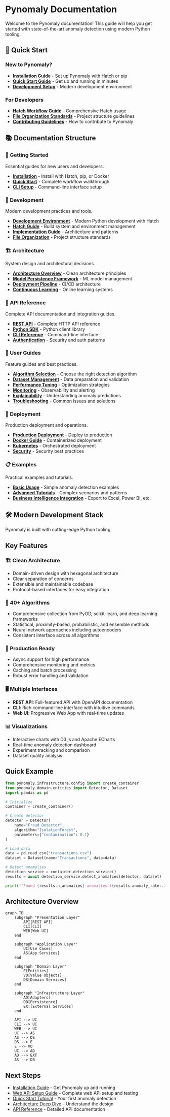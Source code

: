 # Pynomaly Documentation

Welcome to the Pynomaly documentation! This guide will help you get started with state-of-the-art anomaly detection using modern Python tooling.

## 🚀 Quick Start

### New to Pynomaly?
- **[Installation Guide](getting-started/installation.md)** - Set up Pynomaly with Hatch or pip
- **[Quick Start Guide](getting-started/quickstart.md)** - Get up and running in minutes
- **[Development Setup](development/README.md)** - Modern development environment

### For Developers
- **[Hatch Workflow Guide](development/HATCH_GUIDE.md)** - Comprehensive Hatch usage
- **[File Organization Standards](development/FILE_ORGANIZATION_STANDARDS.md)** - Project structure guidelines
- **[Contributing Guidelines](CONTRIBUTING.md)** - How to contribute to Pynomaly

## 📚 Documentation Structure

### 🏁 Getting Started
Essential guides for new users and developers.

- **[Installation](getting-started/installation.md)** - Install with Hatch, pip, or Docker
- **[Quick Start](getting-started/quickstart.md)** - Complete workflow walkthrough
- **[CLI Setup](getting-started/SETUP_CLI.md)** - Command-line interface setup

### 🔧 Development
Modern development practices and tools.

- **[Development Environment](development/README.md)** - Modern Python development with Hatch
- **[Hatch Guide](development/HATCH_GUIDE.md)** - Build system and environment management
- **[Implementation Guide](development/IMPLEMENTATION_GUIDE.md)** - Architecture and patterns
- **[File Organization](development/FILE_ORGANIZATION_STANDARDS.md)** - Project structure standards

### 🏗️ Architecture
System design and architectural decisions.

- **[Architecture Overview](architecture/overview.md)** - Clean architecture principles
- **[Model Persistence Framework](architecture/model-persistence-framework.md)** - ML model management
- **[Deployment Pipeline](architecture/deployment-pipeline-framework.md)** - CI/CD architecture
- **[Continuous Learning](architecture/continuous-learning-framework.md)** - Online learning systems

### 📡 API Reference
Complete API documentation and integration guides.

- **[REST API](api/rest-api.md)** - Complete HTTP API reference
- **[Python SDK](api/python-sdk.md)** - Python client library
- **[CLI Reference](api/cli.md)** - Command-line interface
- **[Authentication](api/authentication.md)** - Security and auth patterns

### 📖 User Guides
Feature guides and best practices.

- **[Algorithm Selection](guides/algorithms.md)** - Choose the right detection algorithm
- **[Dataset Management](guides/datasets.md)** - Data preparation and validation
- **[Performance Tuning](guides/performance-tuning.md)** - Optimization strategies
- **[Monitoring](guides/monitoring.md)** - Observability and alerting
- **[Explainability](guides/explainability.md)** - Understanding anomaly predictions
- **[Troubleshooting](guides/troubleshooting.md)** - Common issues and solutions

### 🚀 Deployment
Production deployment and operations.

- **[Production Deployment](deployment/PRODUCTION_DEPLOYMENT_GUIDE.md)** - Deploy to production
- **[Docker Guide](deployment/DOCKER_DEPLOYMENT_GUIDE.md)** - Containerized deployment
- **[Kubernetes](deployment/kubernetes.md)** - Orchestrated deployment
- **[Security](deployment/SECURITY.md)** - Security best practices

### 📋 Examples
Practical examples and tutorials.

- **[Basic Usage](examples/README.md)** - Simple anomaly detection examples
- **[Advanced Tutorials](tutorials/advanced.md)** - Complex scenarios and patterns
- **[Business Intelligence Integration](../README.md#business-intelligence-integrations)** - Export to Excel, Power BI, etc.

## 🛠️ Modern Development Stack

Pynomaly is built with cutting-edge Python tooling:

## Key Features

### 🏗️ Clean Architecture
- Domain-driven design with hexagonal architecture
- Clear separation of concerns
- Extensible and maintainable codebase
- Protocol-based interfaces for easy integration

### 🔌 40+ Algorithms
- Comprehensive collection from PyOD, scikit-learn, and deep learning frameworks
- Statistical, proximity-based, probabilistic, and ensemble methods
- Neural network approaches including autoencoders
- Consistent interface across all algorithms

### 🚀 Production Ready
- Async support for high performance
- Comprehensive monitoring and metrics
- Caching and batch processing
- Robust error handling and validation

### 🖥️ Multiple Interfaces
- **REST API**: Full-featured API with OpenAPI documentation
- **CLI**: Rich command-line interface with intuitive commands
- **Web UI**: Progressive Web App with real-time updates

### 📊 Visualizations
- Interactive charts with D3.js and Apache ECharts
- Real-time anomaly detection dashboard
- Experiment tracking and comparison
- Dataset quality analysis

## Quick Example

```python
from pynomaly.infrastructure.config import create_container
from pynomaly.domain.entities import Detector, Dataset
import pandas as pd

# Initialize
container = create_container()

# Create detector
detector = Detector(
    name="Fraud Detector",
    algorithm="IsolationForest",
    parameters={"contamination": 0.1}
)

# Load data
data = pd.read_csv("transactions.csv")
dataset = Dataset(name="Transactions", data=data)

# Detect anomalies
detection_service = container.detection_service()
results = await detection_service.detect_anomalies(detector, dataset)

print(f"Found {results.n_anomalies} anomalies ({results.anomaly_rate:.1%})")
```

## Architecture Overview

```mermaid
graph TB
    subgraph "Presentation Layer"
        API[REST API]
        CLI[CLI]
        WEB[Web UI]
    end
    
    subgraph "Application Layer"
        UC[Use Cases]
        AS[App Services]
    end
    
    subgraph "Domain Layer"
        E[Entities]
        VO[Value Objects]
        DS[Domain Services]
    end
    
    subgraph "Infrastructure Layer"
        AD[Adapters]
        DB[Persistence]
        EXT[External Services]
    end
    
    API --> UC
    CLI --> UC
    WEB --> UC
    UC --> AS
    AS --> DS
    DS --> E
    E --> VO
    UC --> AD
    AD --> EXT
    AS --> DB
```

## Next Steps

- [Installation Guide](getting-started/installation.md) - Get Pynomaly up and running
- [Web API Setup Guide](WEB_API_SETUP_GUIDE.md) - Complete web API setup and testing
- [Quick Start Tutorial](getting-started/quickstart.md) - Your first anomaly detection
- [Architecture Deep Dive](getting-started/architecture.md) - Understand the design
- [API Reference](api/domain.md) - Detailed API documentation
